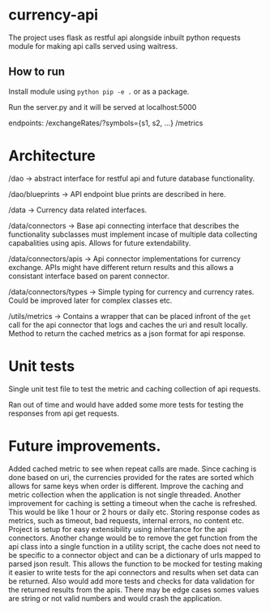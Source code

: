 # currency-api

The project uses flask as restful api alongside inbuilt python requests module for making api calls served using waitress.

## How to run

Install module using `python pip -e .` or as a package.

Run the server.py and it will be served at localhost:5000

endpoints:
  /exchangeRates/<currency>?symbols={s1, s2, ...}
  /metrics


# Architecture

/dao -> abstract interface for restful api and future database functionality.

/dao/blueprints -> API endpoint blue prints are described in here.

/data -> Currency data related interfaces.

/data/connectors -> Base api connecting interface that describes the functionality subclasses must implement incase of multiple 
                    data collecting capabalities using apis. Allows for future extendability.
                    
/data/connectors/apis -> Api connector implementations for currency exchange. APIs might have different return results and this allows a consistant interface based on parent connector.

/data/connectors/types -> Simple typing for currency and currency rates. Could be improved later for complex classes etc.

/utils/metrics -> Contains a wrapper that can be placed infront of the `get` call for the api connector that logs and caches the uri and result locally.
                  Method to return the cached metrics as a json format for api response.


# Unit tests

Single unit test file to test the metric and caching collection of api requests.

Ran out of time and would have added some more tests for testing the responses from api get requests.



# Future improvements.

Added cached metric to see when repeat calls are made. Since caching is done based on uri, the currencies provided for the rates are sorted which allows for same keys when order is different.
Improve the caching and metric collection when the application is not single threaded.
Another improvement for caching is setting a timeout when the cache is refreshed. This would be like 1 hour or 2 hours or daily etc.
Storing response codes as metrics, such as timeout, bad requests, internal errors, no content etc.
Project is setup for easy extensibility using inheritance for the api connectors.
Another change would be to remove the get function from the api class into a single function in a utility script, the cache does not need to be specific to a connector object and can be a dictionary of urls mapped to parsed json result. This allows the function to be mocked for testing making it easier to write tests for the api connectors and results when set data can be returned.
Also would add more tests and checks for data validation for the returned results from the apis. There may be edge cases somes values are string or not valid numbers and would crash the application.






